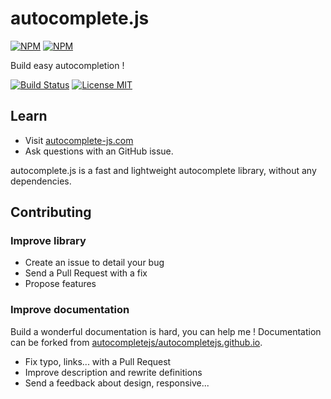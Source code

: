 # autocomplete.js

[![NPM](https://nodei.co/npm/autocomplete-js.png?compact=true)](https://nodei.co/npm/autocomplete-js/)
[![NPM](https://nodei.co/npm-dl/autocomplete-js.png)](https://nodei.co/npm/autocomplete-js/)

Build easy autocompletion !

<!-- [![Codacy Badge](https://api.codacy.com/project/badge/Grade/41ac566eefc64b2784fdce568bca6e24)](https://www.codacy.com/app/baptistedonaux/autocomplete-js) -->
[![Build Status](https://travis-ci.org/autocompletejs/autocomplete.js.svg?branch=v2.5.0&style=flat-quared)](https://travis-ci.org/autocompletejs/autocomplete.js)
[![License MIT](https://img.shields.io/dub/l/vibe-d.svg?maxAge=2592000&style=flat-quared)](https://github.com/autocompletejs/autocomplete.js/blob/master/LICENCE.md)

## Learn

* Visit [autocomplete-js.com](http://autocomplete-js.com)
* Ask questions with an GitHub issue.

autocomplete.js is a fast and lightweight autocomplete library, without any dependencies.

## Contributing

### Improve library

* Create an issue to detail your bug
* Send a Pull Request with a fix
* Propose features

### Improve documentation

Build a wonderful documentation is hard, you can help me ! Documentation can be forked from [autocompletejs/autocompletejs.github.io](https://github.com/autocompletejs/autocompletejs.github.io).

* Fix typo, links... with a Pull Request
* Improve description and rewrite definitions
* Send a feedback about design, responsive...

